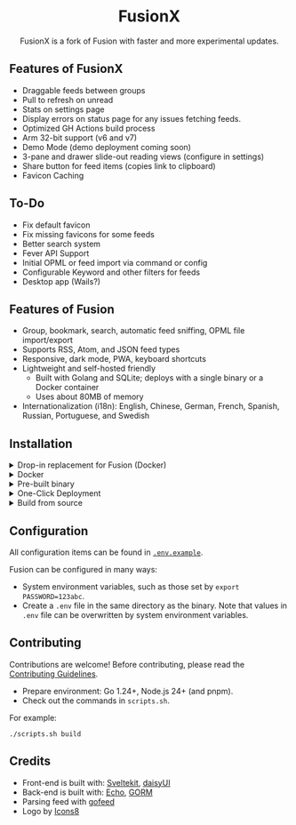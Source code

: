 <h1 align="center">FusionX</h1>
<p align="center">FusionX is a fork of Fusion with faster and more experimental updates.</p>

## Features of FusionX

- Draggable feeds between groups
- Pull to refresh on unread
- Stats on settings page
- Display errors on status page for any issues fetching feeds.
- Optimized GH Actions build process
- Arm 32-bit support (v6 and v7)
- Demo Mode (demo deployment coming soon)
- 3-pane and drawer slide-out reading views (configure in settings)
- Share button for feed items (copies link to clipboard)
- Favicon Caching

## To-Do

- Fix default favicon
- Fix missing favicons for some feeds
- Better search system
- Fever API Support
- Initial OPML or feed import via command or config
- Configurable Keyword and other filters for feeds
- Desktop app (Wails?)

## Features of Fusion

- Group, bookmark, search, automatic feed sniffing, OPML file import/export
- Supports RSS, Atom, and JSON feed types
- Responsive, dark mode, PWA, keyboard shortcuts
- Lightweight and self-hosted friendly
  - Built with Golang and SQLite; deploys with a single binary or a Docker container
  - Uses about 80MB of memory
- Internationalization (i18n): English, Chinese, German, French, Spanish, Russian, Portuguese, and Swedish

## Installation

<details>
<summary>Drop-in replacement for Fusion (Docker)</summary>

Replace `ghcr.io/0x2e/fusion:latest` with `ghcr.io/sudo-ivan/fusionx:latest` in your Docker setup.
</details>

<details>
<summary>Docker</summary>

> Use `latest` tag for the latest release version.
>
> Use `main` tag for the latest development version.

- Docker CLI

```shell
docker run -it -d -p 8080:8080 \
  -v $(pwd)/fusion:/data \
  -e PASSWORD="fusion" \
  ghcr.io/sudo-ivan/fusionx:latest
```

- Docker Compose

```yaml
version: "3"
services:
  fusion:
    image: ghcr.io/sudo-ivan/fusionx:latest
    ports:
      - "127.0.0.1:8080:8080"
    environment:
      - PASSWORD=fusion
    restart: "unless-stopped"
    volumes:
      # Change `./data` to where you want the files stored
      - ./data:/data
```

</details>

<details>
<summary>Pre-built binary</summary>

Download from [Releases](https://github.com/Sudo-Ivan/fusionx/releases).
</details>

<details>
  <summary>One-Click Deployment</summary>

[Deploy on Fly.io](./fly.toml)

[![Deploy on Zeabur](https://zeabur.com/button.svg)](https://zeabur.com/templates/7FRK0K?referralCode=rook1e404)

Maintained by community:

[![Deploy on Railway](https://railway.com/button.svg)](https://railway.com/template/XSPFK0?referralCode=milo)

</details>

<details>
  <summary>Build from source</summary>

  Check out the "Contributing" section.
</details>

## Configuration

All configuration items can be found in [`.env.example`](./.env.example).

Fusion can be configured in many ways:

- System environment variables, such as those set by `export PASSWORD=123abc`.
- Create a `.env` file in the same directory as the binary. Note that values in `.env` file can be overwritten by system environment variables.

## Contributing

Contributions are welcome! Before contributing, please read the [Contributing Guidelines](./CONTRIBUTING.md).

- Prepare environment: Go 1.24+, Node.js 24+ (and pnpm).
- Check out the commands in `scripts.sh`.

For example:

```shell
./scripts.sh build
```

## Credits

- Front-end is built with: [Sveltekit](https://github.com/sveltejs/kit), [daisyUI](https://github.com/saadeghi/daisyui)
- Back-end is built with: [Echo](https://github.com/labstack/echo), [GORM](https://github.com/go-gorm/gorm)
- Parsing feed with [gofeed](https://github.com/mmcdole/gofeed)
- Logo by [Icons8](https://icons8.com/icon/FeQbTvGTsiN5/news)
